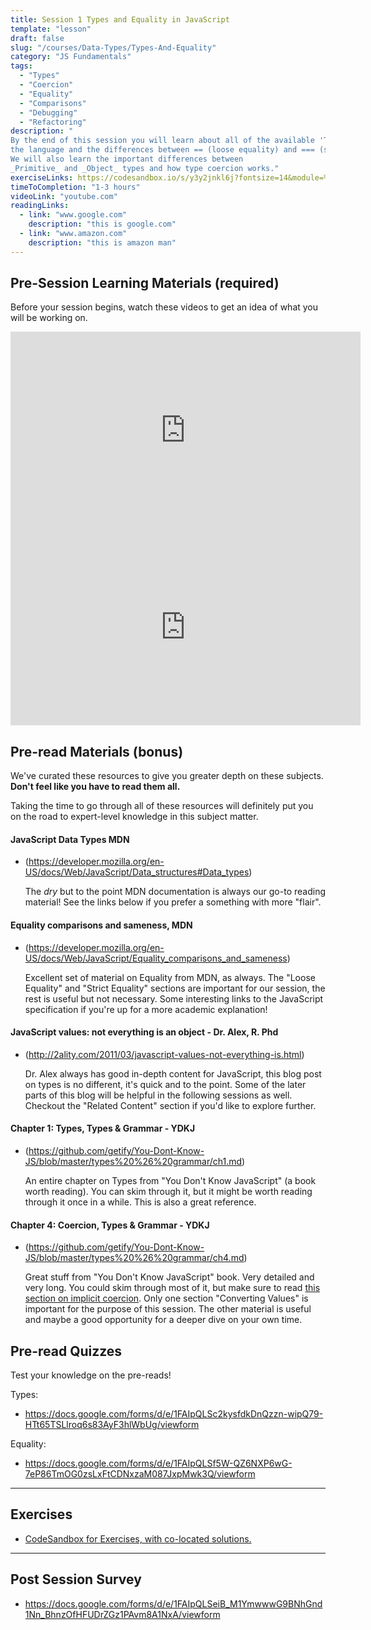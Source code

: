 ```yaml
---
title: Session 1 Types and Equality in JavaScript
template: "lesson"
draft: false
slug: "/courses/Data-Types/Types-And-Equality"
category: "JS Fundamentals"
tags:
  - "Types"
  - "Coercion"
  - "Equality"
  - "Comparisons"
  - "Debugging"
  - "Refactoring"
description: "
By the end of this session you will learn about all of the available 'Types' in
the language and the differences between == (loose equality) and === (strict equality) operators. 
We will also learn the important differences between
_Primitive_ and _Object_ types and how type coercion works."
exerciseLinks: https://codesandbox.io/s/y3y2jnkl6j?fontsize=14&module=%2Fsrc%2Fexercises%2F1-types.test.js&previewwindow=tests 
timeToCompletion: "1-3 hours"
videoLink: "youtube.com"
readingLinks: 
  - link: "www.google.com"
    description: "this is google.com"
  - link: "www.amazon.com"
    description: "this is amazon man"
---
```




## Pre-Session Learning Materials (required)
Before your session begins, watch these videos to get an idea of what you will be working on.

<iframe width="560" height="315" src="https://www.youtube.com/embed/808eYu9B9Yw" frameborder="0" allow="autoplay; encrypted-media" allowfullscreen></iframe>

<br/>
<iframe width="560" height="315" src="https://www.youtube.com/embed/kVOmc7NK1M0" frameborder="0" allow="autoplay; encrypted-media" allowfullscreen></iframe>

## Pre-read Materials (bonus)
We've curated these resources to give you greater depth on these subjects. **Don't feel like you have to 
read them all.** 

Taking the time to go through all of these resources will definitely put you on the 
road to expert-level knowledge in this subject matter.

#### JavaScript Data Types MDN
- (https://developer.mozilla.org/en-US/docs/Web/JavaScript/Data_structures#Data_types)

    The _dry_ but to the point MDN documentation is always our go-to reading
    material! See the links below if you prefer a something with more "flair".
    
#### Equality comparisons and sameness, MDN
- (https://developer.mozilla.org/en-US/docs/Web/JavaScript/Equality_comparisons_and_sameness)

    Excellent set of material on Equality from MDN, as always. The "Loose
    Equality" and "Strict Equality" sections are important for our session, the
    rest is useful but not necessary. Some interesting links to the JavaScript
    specification if you're up for a more academic explanation!

#### JavaScript values: not everything is an object - Dr. Alex, R. Phd
- (http://2ality.com/2011/03/javascript-values-not-everything-is.html)

    Dr. Alex always has good in-depth content for JavaScript, this blog post on
    types is no different, it's quick and to the point. Some of the later parts
    of this blog will be helpful in the following sessions as well. Checkout the
    "Related Content" section if you'd like to explore further.

#### Chapter 1: Types, Types & Grammar - YDKJ
- (https://github.com/getify/You-Dont-Know-JS/blob/master/types%20%26%20grammar/ch1.md)

    An entire chapter on Types from "You Don't Know JavaScript" (a book worth
    reading). You can skim through it, but it might be worth reading through it
    once in a while. This is also a great reference.

#### Chapter 4: Coercion, Types & Grammar - YDKJ
- (https://github.com/getify/You-Dont-Know-JS/blob/master/types%20%26%20grammar/ch4.md)

    Great stuff from "You Don't Know JavaScript" book. Very detailed and very
    long. You could skim through most of it, but make sure to read
    [this section on implicit coercion](https://github.com/getify/You-Dont-Know-JS/blob/master/types%20%26%20grammar/ch4.md#implicit-coercion).
    Only one section "Converting Values" is important for the purpose of this
    session. The other material is useful and maybe a good opportunity for a
    deeper dive on your own time.

## Pre-read Quizzes
Test your knowledge on the pre-reads!

Types:    
-   https://docs.google.com/forms/d/e/1FAIpQLSc2kysfdkDnQzzn-wipQ79-HTt65TSLlroq6s83AyF3hlWbUg/viewform

Equality:    
-   https://docs.google.com/forms/d/e/1FAIpQLSf5W-QZ6NXP6wG-7eP86TmOG0zsLxFtCDNxzaM087JxpMwk3Q/viewform

---


## Exercises

-   [CodeSandbox for Exercises, with co-located solutions.](https://codesandbox.io/s/y3y2jnkl6j?fontsize=14&module=%2Fsrc%2Fexercises%2F1-types.test.js&previewwindow=tests )

---

## Post Session Survey

-   https://docs.google.com/forms/d/e/1FAIpQLSeiB_M1YmwwwG9BNhGnd1Nn_BhnzOfHFUDrZGz1PAvm8A1NxA/viewform
